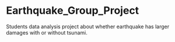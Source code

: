 # Earthquake_Group_Project
Students data analysis project about whether earthquake has larger damages with or without tsunami.
